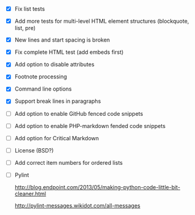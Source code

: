 *   [X] Fix list tests
*   [X] Add more tests for multi-level HTML element structures (blockquote, list, pre)
*   [X] New lines and start spacing is broken
*   [X] Fix complete HTML test (add embeds first)
*   [X] Add option to disable attributes
*   [X] Footnote processing
*   [X] Command line options
*   [X] Support break lines in paragraphs
*   [ ] Add option to enable GitHub fenced code snippets
*   [ ] Add option to enable PHP-markdown fended code snippets
*   [ ] Add option for Critical Markdown
*   [ ] License (BSD?)
*   [ ] Add correct item numbers for ordered lists
*   [ ] Pylint

    <http://blog.endpoint.com/2013/05/making-python-code-little-bit-cleaner.html>

    <http://pylint-messages.wikidot.com/all-messages>
